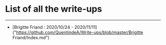 # List of all the write-ups

---

* [Brigitte Friand : 2020/10/24 - 2020/11/11]("https://github.com/QuentindeA/Write-ups/blob/master/Brigitte Friand/Index.md")
